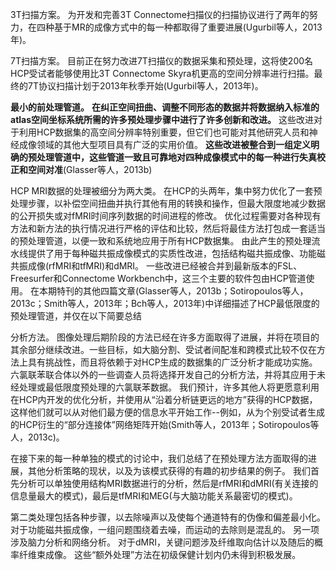 3T扫描方案。
为开发和完善3T Connectome扫描仪的扫描协议进行了两年的努力，在四种基于MR的成像方式中的每一种都取得了重要进展(Ugurbil等人，2013年)。

7T扫描方案。
目前正在努力改进7T扫描仪的数据采集和预处理，这将使200名HCP受试者能够使用比3T Connectome Skyra机更高的空间分辨率进行扫描。最终的7T协议扫描计划于2013年秋季开始(Ugurbil等人，2013年)。

**最小的前处理管道。**
**在纠正空间扭曲、调整不同形态的数据并将数据纳入标准的atlas空间坐标系统所需的许多预处理步骤中进行了许多创新和改进。**
这些改进对于利用HCP数据集的高空间分辨率特别重要，但它们也可能对其他研究人员和神经成像领域的其他大型项目具有广泛的实用价值。
**这些改进被整合到一组定义明确的预处理管道中，这些管道一致且可靠地对四种成像模式中的每一种进行失真校正和空间对准**(Glasser等人，2013b)

HCP MRI数据的处理被细分为两大类。
在HCP的头两年，集中努力优化了一套预处理步骤，以补偿空间扭曲并执行其他有用的转换和操作，但最大限度地减少数据的公开损失或对fMRI时间序列数据的时间进程的修改。
优化过程需要对各种现有方法和新方法的执行情况进行严格的评估和比较，然后将最佳方法打包成一套适当的预处理管道，以便一致和系统地应用于所有HCP数据集。
由此产生的预处理流水线提供了用于每种磁共振成像模式的实质性改进，包括结构磁共振成像、功能磁共振成像(rfMRI和tfMRI)和dMRI。
一些改进已经被合并到最新版本的FSL、Freesurfer和Connectome Workbench中，这三个主要的软件包由HCP管道使用。
在本期特刊的其他四篇文章(Glasser等人，2013b；Sotiropoulos等人，2013c；Smith等人，2013年；Bch等人，2013年)中详细描述了HCP最低限度的预处理管道，并仅在以下简要总结



分析方法。
图像处理后期阶段的方法已经在许多方面取得了进展，并将在项目的其余部分继续改进。一些目标，如大脑分割、受试者间配准和跨模式比较不仅在方法上具有挑战性，而且将依赖于对HCP生成的数据集的广泛分析才能成功实施。
六氯联苯联合体以外的一些调查人员将选择开发自己的分析方法，并将其应用于未经处理或最低限度预处理的六氯联苯数据。
我们预计，许多其他人将更愿意利用在HCP内开发的优化分析，并使用从“沿着分析链更远的地方”获得的HCP数据，这样他们就可以从对他们最方便的信息水平开始工作--例如，从为个别受试者生成的HCP衍生的“部分连接体”网络矩阵开始(Smith等人，2013年；Sotiropoulos等人，2013c)。

在接下来的每一种单独的模式的讨论中，我们总结了在预处理方法方面取得的进展，其他分析策略的现状，以及为该模式获得的有趣的初步结果的例子。
我们首先分析可以单独使用结构MRI数据进行的分析，然后是rfMRI和dMRI(有关连接的信息量最大的模式)，最后是tfMRI和MEG(与大脑功能关系最密切的模式)。

第二类处理包括各种步骤，以去除噪声以及使每个通道特有的伪像和偏差最小化。
对于功能磁共振成像，一组问题围绕着去噪，而运动的去除则是混乱的。
另一项涉及脑力分析和网络分析。
对于dMRI，关键问题涉及纤维取向估计以及随后的概率纤维束成像。
这些“额外处理”方法在初级保健计划内仍未得到积极发展。